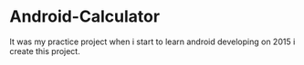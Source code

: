 # Android-Calculator
It was my practice project when i start to learn android developing on 2015 i create this project.
